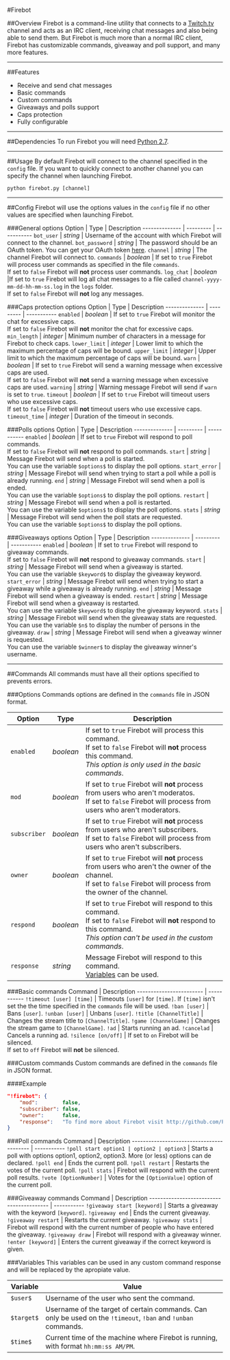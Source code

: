 #Firebot

##Overview
Firebot is a command-line utility that connects to a [Twitch.tv](http://www.twitch.tv) channel and acts as an IRC client, receiving chat messages and also being able to send them. But Firebot is much more than a normal IRC client, Firebot has customizable commands, giveaway and poll support, and many more features.

***

##Features
+ Receive and send chat messages
+ Basic commands
+ Custom commands
+ Giveaways and polls support
+ Caps protection
+ Fully configurable

***

##Dependencies
To run Firebot you will need [Python 2.7](https://www.python.org/downloads/).

***

##Usage
By default Firebot will connect to the channel specified in the `config` file. If you want to quickly connect to another channel you can specify the channel when launching Firebot.
```
python firebot.py [channel]
```

***

##Config
Firebot will use the options values in the `config` file if no other values are specified when launching Firebot.

###General options
Option         | Type      | Description
-------------- | --------- | -----------
`bot_user`     | *string*  | Username of the account with which Firebot will connect to the channel.
`bot_password` | *string*  | The password should be an OAuth token. You can get your OAuth token [here](http://www.twitchapps.com/tmi/).
`channel`      | *string*  | The channel Firebot will connect to.
`commands`     | *boolean* | If set to `true` Firebot will process user commands as specified in the file `commands`.<br>If set to `false` Firebot will **not** process user commands.
`log_chat`     | *boolean* |If set to `true` Firebot will log all chat messages to a file called `channel-yyyy-mm-dd-hh-mm-ss.log` in the `logs` folder.<br>If set to `false` Firebot will **not** log any messages.

###Caps protection options
Option         | Type      | Description
-------------- | --------- | -----------
`enabled`      | *boolean* | If set to `true` Firebot will monitor the chat for excessive caps.<br>If set to `false` Firebot will **not** monitor the chat for excessive caps.
`min_length`   | *integer* | Minimum number of characters in a message for Firebot to check caps.
`lower_limit`  | *integer* | Lower limit to which the maximum percentage of caps will be bound.
`upper_limit`  | *integer* | Upper limit to which the maximum percentage of caps will be bound.
`warn`         | *boolean* | If set to `true` Firebot will send a warning message when excessive caps are used.<br>If set to `false` Firebot will **not** send a warning message when excessive caps are used.
`warning`      | *string*  | Warning message Firebot will send if `warn` is set to `true`.
`timeout`      | *boolean* | If set to `true` Firebot will timeout users who use excessive caps.<br>If set to `false` Firebot will **not** timeout users who use excessive caps.
`timeout_time` | *integer* | Duration of the timeout in seconds.

###Polls options
Option         | Type      | Description
-------------- | --------- | -----------
`enabled`      | *boolean* | If set to `true` Firebot will respond to poll commands.<br>If set to `false` Firebot will **not** respond to poll commands.
`start`        | *string*  | Message Firebot will send when a poll is started.<br>You can use the variable `$options$` to display the poll options.
`start_error`  | *string*  | Message Firebot will send when trying to start a poll while a poll is already running.
`end`          | *string*  | Message Firebot will send when a poll is ended.<br>You can use the variable `$options$` to display the poll options.
`restart`      | *string*  | Message Firebot will send when a poll is restarted.<br>You can use the variable `$options$` to display the poll options.
`stats`        | *string*  | Message Firebot will send when the poll stats are requested.<br>You can use the variable `$options$` to display the poll options.

###Giveaways options
Option         | Type      | Description
-------------- | --------- | -----------
`enabled`      | *boolean* | If set to `true` Firebot will respond to giveaway commands.<br>If set to `false` Firebot will **not** respond to giveaway commands.
`start`        | *string*  | Message Firebot will send when a giveaway is started.<br>You can use the variable `$keyword$` to display the giveaway keyword.
`start_error`  | *string*  | Message Firebot will send when trying to start a giveaway while a giveaway is already running.
`end`          | *string*  | Message Firebot will send when a giveaway is ended.
`restart`      | *string*  | Message Firebot will send when a giveaway is restarted.<br>You can use the variable `$keyword$` to display the giveaway keyword.
`stats`        | *string*  | Message Firebot will send when the giveaway stats are requested.<br>You can use the variable `$n$` to display the number of persons in the giveaway.
`draw`         | *string*  | Message Firebot will send when a giveaway winner is requested.<br>You can use the variable `$winner$` to display the giveaway winner's username.

***

##Commands
All commands must have all their options specified to prevents errors.

###Options
Commands options are defined in the `commands` file in JSON format.

Option         | Type      | Description
-------------- | --------- | -----------
`enabled`      | *boolean* | If set to `true` Firebot will process this command.<br>If set to `false` Firebot will **not** process this command.<br>_This option is only used in the basic commands_.
`mod`          | *boolean* | If set to `true` Firebot will **not** process from users who aren't moderatos.<br>If set to `false` Firebot will process from users who aren't moderators.
`subscriber`   | *boolean* | If set to `true` Firebot will **not** process from users who aren't subscribers.<br>If set to `false` Firebot will process from users who aren't subscribers.
`owner`        | *boolean* | If set to `true` Firebot will **not** process from users who aren't the owner of the channel.<br>If set to `false` Firebot will process from the owner of the channel.
`respond`      | *boolean* | If set to `true` Firebot will respond to this command.<br>If set to `false` Firebot will **not** respond to this command.<br>_This option can't be used in the custom commands_.
`response`     | *string*  | Message Firebot will respond to this command.<br>[Variables](#variables) can be used.

###Basic commands
Command                  | Description
------------------------ | -----------
`!timeout [user] [time]` | Timeouts `[user]` for `[time]`. If `[time]` isn't set the the time specified in the `commands` file will be used.
`!ban [user]`            | Bans `[user]`.
`!unban [user]`          | Unbans `[user]`.
`!title [ChannelTitle]`  | Changes the stream title to `[ChannelTitle]`.
`!game [ChannelGame]`    | Changes the stream game to `[ChannelGame]`.
`!ad`                    | Starts running an ad.
`!cancelad`              | Cancels a running ad.
`!silence [on/off]`      | If set to `on` Firebot will be silenced.<br>If set to `off` Firebot will **not** be silenced.

###Custom commands
Custom commands are defined in the `commands` file in JSON format.

####Example
```json
"!firebot": {
	"mod":        false,
	"subscriber": false,
	"owner":      false,
	"response":   "To find more about Firebot visit http://github.com/PacoHobi/Twitch-Firebot"
}
```

###Poll commands
Command                                   | Description
----------------------------------------- | -----------
`!poll start option1 | option2 | option3` | Starts a poll with options option1, option2, option3. More (or less) options can de declared.
`!poll end`                               | Ends the current poll.
`!poll restart`                           | Restarts the votes of the current poll.
`!poll stats`                             | Firebot will respond with the current poll results.
`!vote [OptionNumber]`                    | Votes for the `[OptionValue]` option of the current poll.

###Giveaway commands
Command                                   | Description
----------------------------------------- | -----------
`!giveaway start [keyword]`               | Starts a giveaway with the keyword `[keyword]`.
`!giveaway end`                           | Ends the current giveaway.
`!giveaway restart`                       | Restarts the current giveaway.
`!giveaway stats`                         | Firebot will respond with the current number of people who have entered the giveaway.
`!giveaway draw`                          | Firebot will respond with a giveaway winner.
`!enter [keyword]`                        | Enters the current giveaway if the correct keyword is given.

###Variables
This variables can be used in any custom command response and will be replaced by the apropiate value.

Variable   | Value
---------- | -----------
`$user$`   | Username of the user who sent the command.
`$target$` | Username of the target of certain commands. Can only be used on the `!timeout`, `!ban` and `!unban` commands.
`$time$`   | Current time of the machine where Firebot is running, with format `hh:mm:ss AM/PM`.
